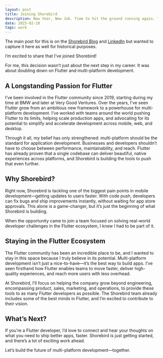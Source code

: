 ```yaml
---
layout: post
title: Joining Shorebird
description: New Year, New Job. Time to hit the ground running again. The main post for this is on the Shorebird Blog and LinkedIn but wanted to capture it here as well for historical purposes.
date: 2025-02-10
tags: work
---
```


The main post for this is on the [Shorebird Blog](https://shorebird.dev/blog/tom-joins-shorebird/) and [LinkedIn](https://www.linkedin.com/feed/update/urn:li:activity:7294759252231958528/) but wanted to capture it here as well for historical purposes.

I’m excited to share that I’ve joined Shorebird!

For me, this decision wasn’t just about the next step in my career. It was about doubling down on Flutter and multi-platform development.

## A Longstanding Passion for Flutter

I’ve been involved in the Flutter community since 2019, starting during my time at BMW and later at Very Good Ventures. Over the years, I’ve seen Flutter grow from an ambitious new framework to a powerhouse for multi-platform development. I’ve worked with teams around the world pushing Flutter to its limits, helping scale production apps, and advocating for its potential to simplify and accelerate development across mobile, web, and desktop.

Through it all, my belief has only strengthened: multi-platform should be the standard for application development. Businesses and developers shouldn’t have to choose between performance, maintainability, and reach. Flutter has already proven that a single codebase can deliver beautiful, native experiences across platforms, and Shorebird is building the tools to push that even further.

## Why Shorebird?

Right now, Shorebird is tackling one of the biggest pain points in mobile development—getting updates to users faster. With code push, developers can fix bugs and ship improvements instantly, without waiting for app store approvals. This alone is a game-changer, but it’s just the beginning of what Shorebird is building.

When the opportunity came to join a team focused on solving real-world developer challenges in the Flutter ecosystem, I knew I had to be part of it.

## Staying in the Flutter Ecosystem

The Flutter community has been an incredible place to be, and I wanted to stay in this space because I truly believe in its potential. Multi-platform development isn’t just a nice-to-have—it’s the best way to build apps. I’ve seen firsthand how Flutter enables teams to move faster, deliver high-quality experiences, and reach more users with less overhead.

At Shorebird, I’ll focus on helping the company grow beyond engineering, encompassing product, sales, marketing, and operations, to provide these tools to as many Flutter developers as possible. The Shorebird team already includes some of the best minds in Flutter, and I’m excited to contribute to their vision.

## What’s Next?

If you’re a Flutter developer, I’d love to connect and hear your thoughts on what you need to ship better apps, faster. Shorebird is just getting started, and there’s a lot of exciting work ahead.

Let’s build the future of multi-platform development—together.
